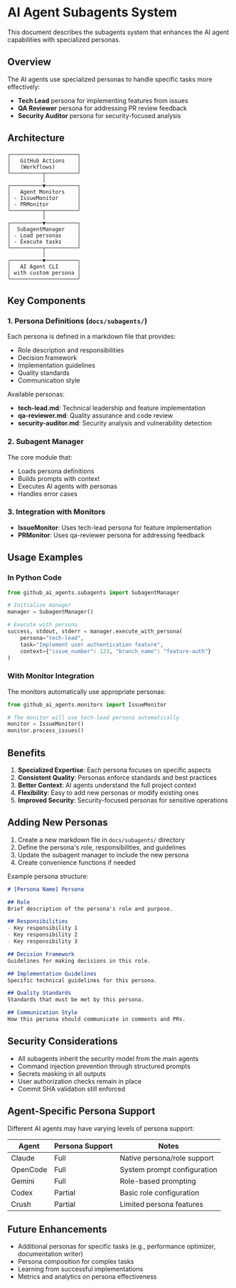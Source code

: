 # AI Agent Subagents System

This document describes the subagents system that enhances the AI agent capabilities with specialized personas.

## Overview

The AI agents use specialized personas to handle specific tasks more effectively:

- **Tech Lead** persona for implementing features from issues
- **QA Reviewer** persona for addressing PR review feedback
- **Security Auditor** persona for security-focused analysis

## Architecture

```
┌─────────────────────┐
│   GitHub Actions    │
│   (Workflows)       │
└──────────┬──────────┘
           │
┌──────────▼──────────┐
│   Agent Monitors    │
│ - IssueMonitor      │
│ - PRMonitor         │
└──────────┬──────────┘
           │
┌──────────▼──────────┐
│  SubagentManager    │
│ - Load personas     │
│ - Execute tasks     │
└──────────┬──────────┘
           │
┌──────────▼──────────┐
│   AI Agent CLI      │
│ with custom persona │
└─────────────────────┘
```

## Key Components

### 1. Persona Definitions (`docs/subagents/`)

Each persona is defined in a markdown file that provides:
- Role description and responsibilities
- Decision framework
- Implementation guidelines
- Quality standards
- Communication style

Available personas:
- **tech-lead.md**: Technical leadership and feature implementation
- **qa-reviewer.md**: Quality assurance and code review
- **security-auditor.md**: Security analysis and vulnerability detection

### 2. Subagent Manager

The core module that:
- Loads persona definitions
- Builds prompts with context
- Executes AI agents with personas
- Handles error cases

### 3. Integration with Monitors

- **IssueMonitor**: Uses tech-lead persona for feature implementation
- **PRMonitor**: Uses qa-reviewer persona for addressing feedback

## Usage Examples

### In Python Code

```python
from github_ai_agents.subagents import SubagentManager

# Initialize manager
manager = SubagentManager()

# Execute with persona
success, stdout, stderr = manager.execute_with_persona(
    persona="tech-lead",
    task="Implement user authentication feature",
    context={"issue_number": 123, "branch_name": "feature-auth"}
)
```

### With Monitor Integration

The monitors automatically use appropriate personas:

```python
from github_ai_agents.monitors import IssueMonitor

# The monitor will use tech-lead persona automatically
monitor = IssueMonitor()
monitor.process_issues()
```

## Benefits

1. **Specialized Expertise**: Each persona focuses on specific aspects
2. **Consistent Quality**: Personas enforce standards and best practices
3. **Better Context**: AI agents understand the full project context
4. **Flexibility**: Easy to add new personas or modify existing ones
5. **Improved Security**: Security-focused personas for sensitive operations

## Adding New Personas

1. Create a new markdown file in `docs/subagents/` directory
2. Define the persona's role, responsibilities, and guidelines
3. Update the subagent manager to include the new persona
4. Create convenience functions if needed

Example persona structure:
```markdown
# [Persona Name] Persona

## Role
Brief description of the persona's role and purpose.

## Responsibilities
- Key responsibility 1
- Key responsibility 2
- Key responsibility 3

## Decision Framework
Guidelines for making decisions in this role.

## Implementation Guidelines
Specific technical guidelines for this persona.

## Quality Standards
Standards that must be met by this persona.

## Communication Style
How this persona should communicate in comments and PRs.
```

## Security Considerations

- All subagents inherit the security model from the main agents
- Command injection prevention through structured prompts
- Secrets masking in all outputs
- User authorization checks remain in place
- Commit SHA validation still enforced

## Agent-Specific Persona Support

Different AI agents may have varying levels of persona support:

| Agent | Persona Support | Notes |
|-------|----------------|-------|
| Claude | Full | Native persona/role support |
| OpenCode | Full | System prompt configuration |
| Gemini | Full | Role-based prompting |
| Codex | Partial | Basic role configuration |
| Crush | Partial | Limited persona features |

## Future Enhancements

- Additional personas for specific tasks (e.g., performance optimizer, documentation writer)
- Persona composition for complex tasks
- Learning from successful implementations
- Metrics and analytics on persona effectiveness
